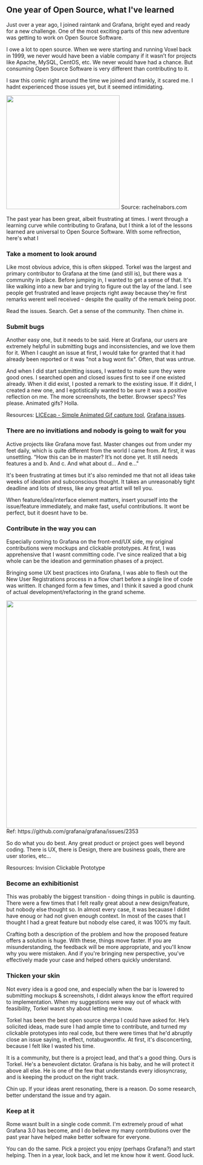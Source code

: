 ## One year of Open Source, what I've learned

Just over a year ago, I joined raintank and Grafana, bright eyed and ready for a new challenge. One of the most exciting parts of this new adventure was getting to work on Open Source Software. 

I owe a lot to open source. When we were starting and running Voxel back in 1999, we never would have been a viable company if it wasn’t for projects like Apache, MySQL, CentOS, etc. We never would have had a chance.  But consuming Open Source Software is very different than contributing to it.

I saw this comic right around the time we joined and frankly, it scared me. I hadnt experienced those issues yet, but it seemed intimidating.

<img src="http://media.rachelnabors.com/wp-content/uploads/2012/04/github_web1.png" height=300> 
Source: rachelnabors.com

The past year has been great, albeit frustrating at times. I went through a learning curve while contributing to Grafana, but I think a lot of the lessons learned are universal to Open Source Software. With some reflrection, here's what I 


### Take a moment to look around
Like most obvious advice, this is often skipped. Torkel was the largest and primary contributor to Grafana at the time (and still is), but there was a community in place. Before jumping in, I wanted to get a sense of that. It's like walking into a new bar and trying to figure out the lay of the land. I see people get frustrated and leave projects right away because they're first remarks werent well received - despite the quality of the remark being poor. 

Read the issues. Search. Get a sense of the community. Then chime in.


### Submit bugs
Another easy one, but it needs to be said. Here at Grafana, our users are extremely helpful in submitting bugs and inconsistencies, and we love them for it. When I caught an issue at first, I would take for granted that it had already been reported or it was "not a bug wont fix". Often, that was untrue.

And when I did start submitting issues, I wanted to make sure they were good ones. I searched open and closed issues first to see if one existed already. When it did exist, I posted a remark to the existing issue. If it didnt, I created a new one, and I egotistically wanted to be sure it was a positive reflection on me. The more screenshots, the better. Browser specs? Yes please. Animated gifs? Holla. 

Resources: [LICEcap - Simple Animated Gif capture tool](http://www.cockos.com/licecap/), [Grafana issues](https://github.com/grafana/grafana/issues). 

### There are no invitiations and nobody is going to wait for you
Active projects like Grafana move fast. Master changes out from under my feet daily, which is quite different from the world I came from. At first, it was unsettling. “How this can be in master? It’s not done yet. It still needs features a and b. And c. And what about d... And e..."

It's been frustrating at times but it's also reminded me that not all ideas take weeks of ideation and subconscious thought. It takes an unreasonably tight deadline and lots of stress, like any great artist will tell you. 

When feature/idea/interface element matters, insert yourself into the issue/feature immediately, and make fast, useful contributions.  It wont be perfect, but it doesnt have to be. 


### Contribute in the way you can
Especially coming to Grafana on the front-end/UX side, my original contributions were mockups and clickable prototypes. At first, I was apprehensive that I wasnt committing code. I've since realized that a big whole can be the ideation and germination phases of a project. 

Bringing some UX best practices into Grafana, I was able to flesh out the New User Registrations process in a flow chart before a single line of code was written. It changed form a few times, and I think it saved a good chunk of actual development/refactoring in the grand scheme. 

<img src="https://cloud.githubusercontent.com/assets/2886187/8711106/0fe72a64-2b1d-11e5-9acd-781b059e8d77.png" width=600>
Ref: https://github.com/grafana/grafana/issues/2353

So do what you do best. Any great product or project goes well beyond coding. There is UX, there is Design, there are business goals, there are user stories, etc...  

Resources: Invision Clickable Prototype


### Become an exhibitionist
This was probably the biggest transition - doing things in public is daunting. There were a few times that I felt really great about a new design/feature, but nobody else thought so. In almost every case, it was becauase I didnt have enoug or had not given enough context. In most of the cases that I thought I had a great feature but nobody else cared, it was 100% my fault. 

Crafting both a description of the problem and how the proposed feature offers a solution is huge. With these, things move faster. If you are misunderstanding, the feedback will be more appropriate, and you'll know why you were mistaken. And if you're bringing new perspective, you've effectively made your case and helped others quickly understand. 


### Thicken your skin
Not every idea is a good one, and especially when the bar is lowered to submitting mockups & screenshots, I didnt always know the effort required to implementation. When my suggestions were way out of whack with feasibility, Torkel wasnt shy about letting me know. 

Torkel has been the best open source sherpa I could have asked for. He’s solicited ideas, made sure I had ample time to contribute, and turned my clickable prototypes into real code, but there were times that he'd abruptly close an issue saying, in effect, notabugwontfix. At first, it's disconcerting, because I felt like I wasted his time. 

It is a community, but there is a project lead, and that's a good thing. Ours is Torkel. He's a benevolent dictator. Grafana is his baby, and he will protect it above all else. He is one of the few that understands every idiosyncrasy, and is keeping the product on the right track.

Chin up. If your ideas arent resonating, there is a reason. Do some research, better understand the issue and try again. 



### Keep at it

Rome wasnt built in a single code commit. I'm extremely proud of what Grafana 3.0 has become, and I do believe my many contributions over the past year have helped make better software for everyone. 

You can do the same. Pick a project you enjoy (perhaps Grafana?) and start helping. Then in a year, look back, and let me know how it went. Good luck. 
